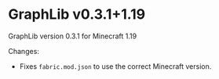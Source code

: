 # GraphLib v0.3.1+1.19

GraphLib version 0.3.1 for Minecraft 1.19

Changes:

* Fixes `fabric.mod.json` to use the correct Minecraft version.
